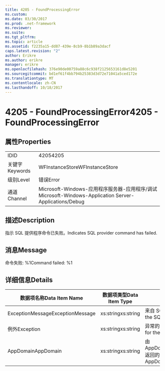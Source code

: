 ```yaml
---
title: 4205 - FoundProcessingError
ms.custom: 
ms.date: 03/30/2017
ms.prod: .net-framework
ms.reviewer: 
ms.suite: 
ms.tgt_pltfrm: 
ms.topic: article
ms.assetid: f2235a15-dd87-439e-8cb9-8b1b89a3dacf
caps.latest.revision: "2"
author: Erikre
ms.author: erikre
manager: erikre
ms.openlocfilehash: 376e90de00759a88c6c938f2125653161d8e5201
ms.sourcegitcommit: bd1ef61f4bb794b25383d3d72e71041a5ced172e
ms.translationtype: MT
ms.contentlocale: zh-CN
ms.lasthandoff: 10/18/2017
---
```

# <a name="4205---foundprocessingerror"></a><span data-ttu-id="cb980-102">4205 - FoundProcessingError</span><span class="sxs-lookup"><span data-stu-id="cb980-102">4205 - FoundProcessingError</span></span>
## <a name="properties"></a><span data-ttu-id="cb980-103">属性</span><span class="sxs-lookup"><span data-stu-id="cb980-103">Properties</span></span>  
  
|||  
|-|-|  
|<span data-ttu-id="cb980-104">ID</span><span class="sxs-lookup"><span data-stu-id="cb980-104">ID</span></span>|<span data-ttu-id="cb980-105">4205</span><span class="sxs-lookup"><span data-stu-id="cb980-105">4205</span></span>|  
|<span data-ttu-id="cb980-106">关键字</span><span class="sxs-lookup"><span data-stu-id="cb980-106">Keywords</span></span>|<span data-ttu-id="cb980-107">WFInstanceStore</span><span class="sxs-lookup"><span data-stu-id="cb980-107">WFInstanceStore</span></span>|  
|<span data-ttu-id="cb980-108">级别</span><span class="sxs-lookup"><span data-stu-id="cb980-108">Level</span></span>|<span data-ttu-id="cb980-109">错误</span><span class="sxs-lookup"><span data-stu-id="cb980-109">Error</span></span>|  
|<span data-ttu-id="cb980-110">通道</span><span class="sxs-lookup"><span data-stu-id="cb980-110">Channel</span></span>|<span data-ttu-id="cb980-111">Microsoft-Windows-应用程序服务器-应用程序/调试</span><span class="sxs-lookup"><span data-stu-id="cb980-111">Microsoft-Windows-Application Server-Applications/Debug</span></span>|  
  
## <a name="description"></a><span data-ttu-id="cb980-112">描述</span><span class="sxs-lookup"><span data-stu-id="cb980-112">Description</span></span>  
 <span data-ttu-id="cb980-113">指示 SQL 提供程序命令已失败。</span><span class="sxs-lookup"><span data-stu-id="cb980-113">Indicates SQL provider command has failed.</span></span>  
  
## <a name="message"></a><span data-ttu-id="cb980-114">消息</span><span class="sxs-lookup"><span data-stu-id="cb980-114">Message</span></span>  
 <span data-ttu-id="cb980-115">命令失败: %1</span><span class="sxs-lookup"><span data-stu-id="cb980-115">Command failed: %1</span></span>  
  
## <a name="details"></a><span data-ttu-id="cb980-116">详细信息</span><span class="sxs-lookup"><span data-stu-id="cb980-116">Details</span></span>  
  
|<span data-ttu-id="cb980-117">数据项名称</span><span class="sxs-lookup"><span data-stu-id="cb980-117">Data Item Name</span></span>|<span data-ttu-id="cb980-118">数据项类型</span><span class="sxs-lookup"><span data-stu-id="cb980-118">Data Item Type</span></span>|<span data-ttu-id="cb980-119">描述</span><span class="sxs-lookup"><span data-stu-id="cb980-119">Description</span></span>|  
|--------------------|--------------------|-----------------|  
|<span data-ttu-id="cb980-120">ExceptionMessage</span><span class="sxs-lookup"><span data-stu-id="cb980-120">ExceptionMessage</span></span>|<span data-ttu-id="cb980-121">xs:string</span><span class="sxs-lookup"><span data-stu-id="cb980-121">xs:string</span></span>|<span data-ttu-id="cb980-122">来自 SQL 异常的消息。</span><span class="sxs-lookup"><span data-stu-id="cb980-122">The message from the SQL exception.</span></span>|  
|<span data-ttu-id="cb980-123">例外</span><span class="sxs-lookup"><span data-stu-id="cb980-123">Exception</span></span>|<span data-ttu-id="cb980-124">xs:string</span><span class="sxs-lookup"><span data-stu-id="cb980-124">xs:string</span></span>|<span data-ttu-id="cb980-125">异常的异常详细信息</span><span class="sxs-lookup"><span data-stu-id="cb980-125">The exception details for the exception</span></span>|  
|<span data-ttu-id="cb980-126">AppDomain</span><span class="sxs-lookup"><span data-stu-id="cb980-126">AppDomain</span></span>|<span data-ttu-id="cb980-127">xs:string</span><span class="sxs-lookup"><span data-stu-id="cb980-127">xs:string</span></span>|<span data-ttu-id="cb980-128">由 AppDomain.CurrentDomain.FriendlyName 返回的字符串。</span><span class="sxs-lookup"><span data-stu-id="cb980-128">The string returned by AppDomain.CurrentDomain.FriendlyName.</span></span>|
